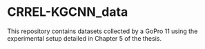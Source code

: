 # CRREL-KGCNN_data
This repository contains datasets collected by a GoPro 11 using the experimental setup detailed in Chapter 5 of the thesis. 
